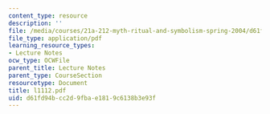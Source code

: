 ```yaml
---
content_type: resource
description: ''
file: /media/courses/21a-212-myth-ritual-and-symbolism-spring-2004/d61fd94bcc2d9fbae1819c6138b3e93f_l1112.pdf
file_type: application/pdf
learning_resource_types:
- Lecture Notes
ocw_type: OCWFile
parent_title: Lecture Notes
parent_type: CourseSection
resourcetype: Document
title: l1112.pdf
uid: d61fd94b-cc2d-9fba-e181-9c6138b3e93f
---
```

